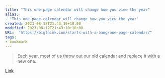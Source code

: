 ```yaml
---
title: "This one-page calendar will change how you view the year"
alias:
- "This one-page calendar will change how you view the year"
created: 2023-08-12T21:43:10+10:00
modified: 2023-08-12T21:43:10+10:00
URL:  "https://bigthink.com/starts-with-a-bang/one-page-calendar/"
tags:
- bookmark
---
```


> Each year, most of us throw out our old calendar and replace it with a new one.

[Link](https://bigthink.com/starts-with-a-bang/one-page-calendar/)